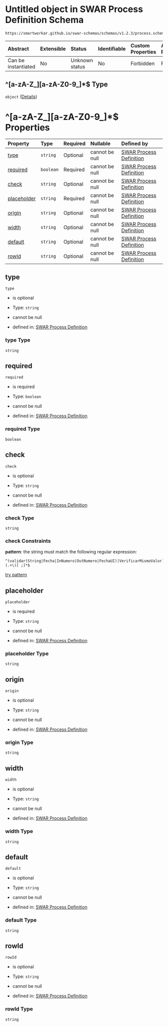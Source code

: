 # Untitled object in SWAR Process Definition Schema

```txt
https://smartworkar.github.io/swar-schemas/schemas/v1.2.3/process.schema.json#/properties/activities/patternProperties/^[A-Za-z0-9_]+$/properties/instructions/patternProperties/^[A-Za-z0-9_]+$/properties/implementation/oneOf/0/properties/fields/patternProperties/^[a-zA-Z_][a-zA-Z0-9_]*$
```



| Abstract            | Extensible | Status         | Identifiable | Custom Properties | Additional Properties | Access Restrictions | Defined In                                                                 |
| :------------------ | :--------- | :------------- | :----------- | :---------------- | :-------------------- | :------------------ | :------------------------------------------------------------------------- |
| Can be instantiated | No         | Unknown status | No           | Forbidden         | Forbidden             | none                | [process.schema.json\*](../out/process.schema.json "open original schema") |

## ^\[a-zA-Z\_]\[a-zA-Z0-9\_]\*$ Type

`object` ([Details](process-properties-activities-patternproperties-a-za-z0-9_-properties-instructions-patternproperties-a-za-z0-9_-properties-implementation-oneof-0-properties-fields-patternproperties-a-za-z_a-za-z0-9_.md))

# ^\[a-zA-Z\_]\[a-zA-Z0-9\_]\*$ Properties

| Property                    | Type      | Required | Nullable       | Defined by                                                                                                                                                                                                                                                                                                                                                                                                                                                                                                                                                                                |
| :-------------------------- | :-------- | :------- | :------------- | :---------------------------------------------------------------------------------------------------------------------------------------------------------------------------------------------------------------------------------------------------------------------------------------------------------------------------------------------------------------------------------------------------------------------------------------------------------------------------------------------------------------------------------------------------------------------------------------- |
| [type](#type)               | `string`  | Optional | cannot be null | [SWAR Process Definition](process-properties-activities-patternproperties-a-za-z0-9_-properties-instructions-patternproperties-a-za-z0-9_-properties-implementation-oneof-0-properties-fields-patternproperties-a-za-z_a-za-z0-9_-properties-type.md "https://smartworkar.github.io/swar-schemas/schemas/v1.2.3/process.schema.json#/properties/activities/patternProperties/^\[A-Za-z0-9_]+$/properties/instructions/patternProperties/^\[A-Za-z0-9_]+$/properties/implementation/oneOf/0/properties/fields/patternProperties/^\[a-zA-Z_]\[a-zA-Z0-9_]*$/properties/type")               |
| [required](#required)       | `boolean` | Required | cannot be null | [SWAR Process Definition](process-properties-activities-patternproperties-a-za-z0-9_-properties-instructions-patternproperties-a-za-z0-9_-properties-implementation-oneof-0-properties-fields-patternproperties-a-za-z_a-za-z0-9_-properties-required.md "https://smartworkar.github.io/swar-schemas/schemas/v1.2.3/process.schema.json#/properties/activities/patternProperties/^\[A-Za-z0-9_]+$/properties/instructions/patternProperties/^\[A-Za-z0-9_]+$/properties/implementation/oneOf/0/properties/fields/patternProperties/^\[a-zA-Z_]\[a-zA-Z0-9_]*$/properties/required")       |
| [check](#check)             | `string`  | Optional | cannot be null | [SWAR Process Definition](process-properties-activities-patternproperties-a-za-z0-9_-properties-instructions-patternproperties-a-za-z0-9_-properties-implementation-oneof-0-properties-fields-patternproperties-a-za-z_a-za-z0-9_-properties-check.md "https://smartworkar.github.io/swar-schemas/schemas/v1.2.3/process.schema.json#/properties/activities/patternProperties/^\[A-Za-z0-9_]+$/properties/instructions/patternProperties/^\[A-Za-z0-9_]+$/properties/implementation/oneOf/0/properties/fields/patternProperties/^\[a-zA-Z_]\[a-zA-Z0-9_]*$/properties/check")             |
| [placeholder](#placeholder) | `string`  | Required | cannot be null | [SWAR Process Definition](process-properties-activities-patternproperties-a-za-z0-9_-properties-instructions-patternproperties-a-za-z0-9_-properties-implementation-oneof-0-properties-fields-patternproperties-a-za-z_a-za-z0-9_-properties-placeholder.md "https://smartworkar.github.io/swar-schemas/schemas/v1.2.3/process.schema.json#/properties/activities/patternProperties/^\[A-Za-z0-9_]+$/properties/instructions/patternProperties/^\[A-Za-z0-9_]+$/properties/implementation/oneOf/0/properties/fields/patternProperties/^\[a-zA-Z_]\[a-zA-Z0-9_]*$/properties/placeholder") |
| [origin](#origin)           | `string`  | Optional | cannot be null | [SWAR Process Definition](process-properties-activities-patternproperties-a-za-z0-9_-properties-instructions-patternproperties-a-za-z0-9_-properties-implementation-oneof-0-properties-fields-patternproperties-a-za-z_a-za-z0-9_-properties-origin.md "https://smartworkar.github.io/swar-schemas/schemas/v1.2.3/process.schema.json#/properties/activities/patternProperties/^\[A-Za-z0-9_]+$/properties/instructions/patternProperties/^\[A-Za-z0-9_]+$/properties/implementation/oneOf/0/properties/fields/patternProperties/^\[a-zA-Z_]\[a-zA-Z0-9_]*$/properties/origin")           |
| [width](#width)             | `string`  | Optional | cannot be null | [SWAR Process Definition](process-properties-activities-patternproperties-a-za-z0-9_-properties-instructions-patternproperties-a-za-z0-9_-properties-implementation-oneof-0-properties-fields-patternproperties-a-za-z_a-za-z0-9_-properties-width.md "https://smartworkar.github.io/swar-schemas/schemas/v1.2.3/process.schema.json#/properties/activities/patternProperties/^\[A-Za-z0-9_]+$/properties/instructions/patternProperties/^\[A-Za-z0-9_]+$/properties/implementation/oneOf/0/properties/fields/patternProperties/^\[a-zA-Z_]\[a-zA-Z0-9_]*$/properties/width")             |
| [default](#default)         | `string`  | Optional | cannot be null | [SWAR Process Definition](process-properties-activities-patternproperties-a-za-z0-9_-properties-instructions-patternproperties-a-za-z0-9_-properties-implementation-oneof-0-properties-fields-patternproperties-a-za-z_a-za-z0-9_-properties-default.md "https://smartworkar.github.io/swar-schemas/schemas/v1.2.3/process.schema.json#/properties/activities/patternProperties/^\[A-Za-z0-9_]+$/properties/instructions/patternProperties/^\[A-Za-z0-9_]+$/properties/implementation/oneOf/0/properties/fields/patternProperties/^\[a-zA-Z_]\[a-zA-Z0-9_]*$/properties/default")         |
| [rowId](#rowid)             | `string`  | Optional | cannot be null | [SWAR Process Definition](process-properties-activities-patternproperties-a-za-z0-9_-properties-instructions-patternproperties-a-za-z0-9_-properties-implementation-oneof-0-properties-fields-patternproperties-a-za-z_a-za-z0-9_-properties-rowid.md "https://smartworkar.github.io/swar-schemas/schemas/v1.2.3/process.schema.json#/properties/activities/patternProperties/^\[A-Za-z0-9_]+$/properties/instructions/patternProperties/^\[A-Za-z0-9_]+$/properties/implementation/oneOf/0/properties/fields/patternProperties/^\[a-zA-Z_]\[a-zA-Z0-9_]*$/properties/rowId")             |

## type



`type`

* is optional

* Type: `string`

* cannot be null

* defined in: [SWAR Process Definition](process-properties-activities-patternproperties-a-za-z0-9_-properties-instructions-patternproperties-a-za-z0-9_-properties-implementation-oneof-0-properties-fields-patternproperties-a-za-z_a-za-z0-9_-properties-type.md "https://smartworkar.github.io/swar-schemas/schemas/v1.2.3/process.schema.json#/properties/activities/patternProperties/^\[A-Za-z0-9_]+$/properties/instructions/patternProperties/^\[A-Za-z0-9_]+$/properties/implementation/oneOf/0/properties/fields/patternProperties/^\[a-zA-Z_]\[a-zA-Z0-9_]*$/properties/type")

### type Type

`string`

## required



`required`

* is required

* Type: `boolean`

* cannot be null

* defined in: [SWAR Process Definition](process-properties-activities-patternproperties-a-za-z0-9_-properties-instructions-patternproperties-a-za-z0-9_-properties-implementation-oneof-0-properties-fields-patternproperties-a-za-z_a-za-z0-9_-properties-required.md "https://smartworkar.github.io/swar-schemas/schemas/v1.2.3/process.schema.json#/properties/activities/patternProperties/^\[A-Za-z0-9_]+$/properties/instructions/patternProperties/^\[A-Za-z0-9_]+$/properties/implementation/oneOf/0/properties/fields/patternProperties/^\[a-zA-Z_]\[a-zA-Z0-9_]*$/properties/required")

### required Type

`boolean`

## check



`check`

* is optional

* Type: `string`

* cannot be null

* defined in: [SWAR Process Definition](process-properties-activities-patternproperties-a-za-z0-9_-properties-instructions-patternproperties-a-za-z0-9_-properties-implementation-oneof-0-properties-fields-patternproperties-a-za-z_a-za-z0-9_-properties-check.md "https://smartworkar.github.io/swar-schemas/schemas/v1.2.3/process.schema.json#/properties/activities/patternProperties/^\[A-Za-z0-9_]+$/properties/instructions/patternProperties/^\[A-Za-z0-9_]+$/properties/implementation/oneOf/0/properties/fields/patternProperties/^\[a-zA-Z_]\[a-zA-Z0-9_]*$/properties/check")

### check Type

`string`

### check Constraints

**pattern**: the string must match the following regular expression:&#x20;

```regexp
^(validar(String|Fecha|InNumero|OutNumero|FechaUI)|VerificarMismoValor)\(.+\)[ ;]*$
```

[try pattern](https://regexr.com/?expression=%5E\(validar\(String%7CFecha%7CInNumero%7COutNumero%7CFechaUI\)%7CVerificarMismoValor\)%5C\(.%2B%5C\)%5B%20%3B%5D*%24 "try regular expression with regexr.com")

## placeholder



`placeholder`

* is required

* Type: `string`

* cannot be null

* defined in: [SWAR Process Definition](process-properties-activities-patternproperties-a-za-z0-9_-properties-instructions-patternproperties-a-za-z0-9_-properties-implementation-oneof-0-properties-fields-patternproperties-a-za-z_a-za-z0-9_-properties-placeholder.md "https://smartworkar.github.io/swar-schemas/schemas/v1.2.3/process.schema.json#/properties/activities/patternProperties/^\[A-Za-z0-9_]+$/properties/instructions/patternProperties/^\[A-Za-z0-9_]+$/properties/implementation/oneOf/0/properties/fields/patternProperties/^\[a-zA-Z_]\[a-zA-Z0-9_]*$/properties/placeholder")

### placeholder Type

`string`

## origin



`origin`

* is optional

* Type: `string`

* cannot be null

* defined in: [SWAR Process Definition](process-properties-activities-patternproperties-a-za-z0-9_-properties-instructions-patternproperties-a-za-z0-9_-properties-implementation-oneof-0-properties-fields-patternproperties-a-za-z_a-za-z0-9_-properties-origin.md "https://smartworkar.github.io/swar-schemas/schemas/v1.2.3/process.schema.json#/properties/activities/patternProperties/^\[A-Za-z0-9_]+$/properties/instructions/patternProperties/^\[A-Za-z0-9_]+$/properties/implementation/oneOf/0/properties/fields/patternProperties/^\[a-zA-Z_]\[a-zA-Z0-9_]*$/properties/origin")

### origin Type

`string`

## width



`width`

* is optional

* Type: `string`

* cannot be null

* defined in: [SWAR Process Definition](process-properties-activities-patternproperties-a-za-z0-9_-properties-instructions-patternproperties-a-za-z0-9_-properties-implementation-oneof-0-properties-fields-patternproperties-a-za-z_a-za-z0-9_-properties-width.md "https://smartworkar.github.io/swar-schemas/schemas/v1.2.3/process.schema.json#/properties/activities/patternProperties/^\[A-Za-z0-9_]+$/properties/instructions/patternProperties/^\[A-Za-z0-9_]+$/properties/implementation/oneOf/0/properties/fields/patternProperties/^\[a-zA-Z_]\[a-zA-Z0-9_]*$/properties/width")

### width Type

`string`

## default



`default`

* is optional

* Type: `string`

* cannot be null

* defined in: [SWAR Process Definition](process-properties-activities-patternproperties-a-za-z0-9_-properties-instructions-patternproperties-a-za-z0-9_-properties-implementation-oneof-0-properties-fields-patternproperties-a-za-z_a-za-z0-9_-properties-default.md "https://smartworkar.github.io/swar-schemas/schemas/v1.2.3/process.schema.json#/properties/activities/patternProperties/^\[A-Za-z0-9_]+$/properties/instructions/patternProperties/^\[A-Za-z0-9_]+$/properties/implementation/oneOf/0/properties/fields/patternProperties/^\[a-zA-Z_]\[a-zA-Z0-9_]*$/properties/default")

### default Type

`string`

## rowId



`rowId`

* is optional

* Type: `string`

* cannot be null

* defined in: [SWAR Process Definition](process-properties-activities-patternproperties-a-za-z0-9_-properties-instructions-patternproperties-a-za-z0-9_-properties-implementation-oneof-0-properties-fields-patternproperties-a-za-z_a-za-z0-9_-properties-rowid.md "https://smartworkar.github.io/swar-schemas/schemas/v1.2.3/process.schema.json#/properties/activities/patternProperties/^\[A-Za-z0-9_]+$/properties/instructions/patternProperties/^\[A-Za-z0-9_]+$/properties/implementation/oneOf/0/properties/fields/patternProperties/^\[a-zA-Z_]\[a-zA-Z0-9_]*$/properties/rowId")

### rowId Type

`string`
